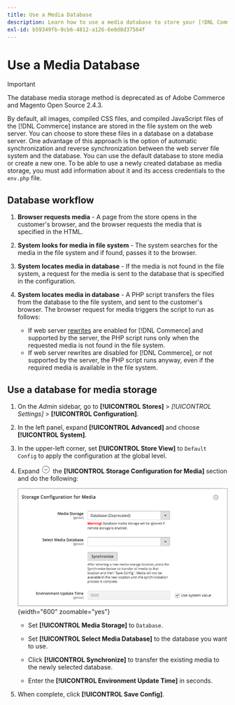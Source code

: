 ```yaml
---
title: Use a Media Database
description: Learn how to use a media database to store your [!DNL Commerce] media files.
exl-id: b59349fb-0cb6-4812-a126-6e0d8d37564f
---
```

# Use a Media Database

>[!IMPORTANT]
>
>The database media storage method is deprecated as of Adobe Commerce and Magento Open Source 2.4.3.

By default, all images, compiled CSS files, and compiled JavaScript files of the [!DNL Commerce] instance are stored in the file system on the web server. You can choose to store these files in a database on a database server. One advantage of this approach is the option of automatic synchronization and reverse synchronization between the web server file system and the database. You can use the default database to store media or create a new one. To be able to use a newly created database as media storage, you must add information about it and its access credentials to the `env.php` file.

## Database workflow

1. **Browser requests media** - A page from the store opens in the customer's browser, and the browser requests the media that is specified in the HTML.

1. **System looks for media in file system** - The system searches for the media in the file system and if found, passes it to the browser.

1. **System locates media in database** - If the media is not found in the file system, a request for the media is sent to the database that is specified in the configuration.

1. **System locates media in database** - A PHP script transfers the files from the database to the file system, and sent to the customer's browser. The browser request for media triggers the script to run as follows:

    - If web server [rewrites](../merchandising-promotions/url-rewrite.md) are enabled for [!DNL Commerce] and supported by the server, the PHP script runs only when the requested media is not found in the file system.
    - If web server rewrites are disabled for [!DNL Commerce], or not supported by the server, the PHP script runs anyway, even if the required media is available in the file system.

## Use a database for media storage

1. On the _Admin_ sidebar, go to **[!UICONTROL Stores]** > _[!UICONTROL Settings]_ > **[!UICONTROL Configuration]**.

1. In the left panel, expand **[!UICONTROL Advanced]** and choose **[!UICONTROL System]**.

1. In the upper-left corner, set **[!UICONTROL Store View]** to `Default Config` to apply the configuration at the global level.

1. Expand ![Expansion selector](../assets/icon-display-expand.png) the **[!UICONTROL Storage Configuration for Media]** section and do the following:

    ![Advanced configuration - storage configuration for media](./assets/database-storage-deprecated.png){width="600" zoomable="yes"}

    - Set **[!UICONTROL Media Storage]** to `Database`.

    - Set **[!UICONTROL Select Media Database]** to the database you want to use.

    - Click **[!UICONTROL Synchronize]** to transfer the existing media to the newly selected database.

    - Enter the **[!UICONTROL Environment Update Time]** in seconds.

1. When complete, click **[!UICONTROL Save Config]**.
